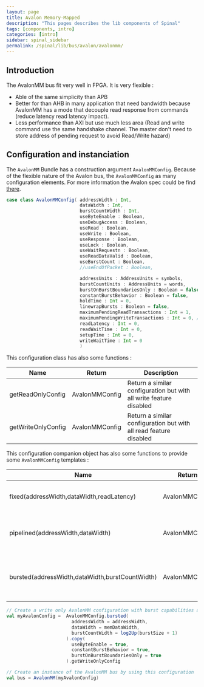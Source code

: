 ```yaml
---
layout: page
title: Avalon Memory-Mapped
description: "This pages describes the lib components of Spinal"
tags: [components, intro]
categories: [intro]
sidebar: spinal_sidebar
permalink: /spinal/lib/bus/avalon/avalonmm/
---
```


## Introduction
The AvalonMM bus fit very well in FPGA. It is very flexible :

- Able of the same simplicity than APB
- Better for than AHB in many application that need bandwidth because AvalonMM has a mode that decouple read response from commands (reduce latency read latency impact).
- Less performance than AXI but use much less area (Read and write command use the same handshake channel. The master don't need to store address of pending request to avoid Read/Write hazard)

##  Configuration and instanciation
The `AvalonMM` Bundle has a construction argument `AvalonMMConfig`. Because of the flexible nature of the Avalon bus, the `AvalonMMConfig` as many configuration elements. For more information the Avalon spec could be find [there](https://www.altera.com/content/dam/altera-www/global/en_US/pdfs/literature/manual/mnl_avalon_spec.pdf).

```scala
case class AvalonMMConfig( addressWidth : Int,
                           dataWidth : Int,
                           burstCountWidth : Int,
                           useByteEnable : Boolean,
                           useDebugAccess : Boolean,
                           useRead : Boolean,
                           useWrite : Boolean,
                           useResponse : Boolean,
                           useLock : Boolean,
                           useWaitRequestn : Boolean,
                           useReadDataValid : Boolean,
                           useBurstCount : Boolean,
                           //useEndOfPacket : Boolean,

                           addressUnits : AddressUnits = symbols,
                           burstCountUnits : AddressUnits = words,
                           burstOnBurstBoundariesOnly : Boolean = false,
                           constantBurstBehavior : Boolean = false,
                           holdTime : Int = 0,
                           linewrapBursts : Boolean = false,
                           maximumPendingReadTransactions : Int = 1,
                           maximumPendingWriteTransactions : Int = 0, // unlimited
                           readLatency : Int = 0,
                           readWaitTime : Int = 0,
                           setupTime : Int = 0,
                           writeWaitTime : Int = 0
                           )
```

This configuration class has also some functions :

| Name | Return | Description |
| --- | --- | --- |
| getReadOnlyConfig | AvalonMMConfig | Return a similar configuration but with all write feature disabled |
| getWriteOnlyConfig | AvalonMMConfig | Return a similar configuration but with all read feature disabled |

This configuration companion object has also some functions to provide some `AvalonMMConfig` templates :

| Name | Return | Description |
| --- | --- | --- |
| fixed(addressWidth,dataWidth,readLatency) | AvalonMMConfig | Return a simple configuration with fixed read timings |
| pipelined(addressWidth,dataWidth) | AvalonMMConfig | Return a configuration with variable latency read (readDataValid) |
| bursted(addressWidth,dataWidth,burstCountWidth) | AvalonMMConfig | Return a configuration with variable latency read and burst capabilities |


```scala
// Create a write only AvalonMM configuration with burst capabilities and byte enable
val myAvalonConfig =  AvalonMMConfig.bursted(
                        addressWidth = addressWidth,
                        dataWidth = memDataWidth,
                        burstCountWidth = log2Up(burstSize + 1)
                      ).copy(
                        useByteEnable = true,
                        constantBurstBehavior = true,
                        burstOnBurstBoundariesOnly = true
                      ).getWriteOnlyConfig

// Create an instance of the AvalonMM bus by using this configuration
val bus = AvalonMM(myAvalonConfig)
```
